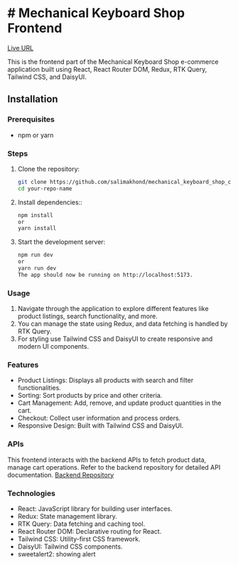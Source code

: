 # # Mechanical Keyboard Shop Frontend

[Live URL](https://mechanical-keyboard-shop-client-side.vercel.app/)

This is the frontend part of the Mechanical Keyboard Shop e-commerce application built using React, React Router DOM, Redux, RTK Query, Tailwind CSS, and DaisyUI.

## Installation

### Prerequisites

- npm or yarn

### Steps

1. Clone the repository:
   ```bash
   git clone https://github.com/salimakhond/mechanical_keyboard_shop_clientSide.git
   cd your-repo-name
   ```
2. Install dependencies::
   ```bash
   npm install
   or
   yarn install
   ```
3. Start the development server:
   ```bash
   npm run dev
   or
   yarn run dev
   The app should now be running on http://localhost:5173.
   ```

### Usage

1. Navigate through the application to explore different features like product listings, search functionality, and more.
2. You can manage the state using Redux, and data fetching is handled by RTK Query.
3. For styling use Tailwind CSS and DaisyUI to create responsive and modern UI components.

### Features

- Product Listings: Displays all products with search and filter functionalities.
- Sorting: Sort products by price and other criteria.
- Cart Management: Add, remove, and update product quantities in the cart.
- Checkout: Collect user information and process orders.
- Responsive Design: Built with Tailwind CSS and DaisyUI.

### APIs

This frontend interacts with the backend APIs to fetch product data, manage cart operations. Refer to the backend repository for detailed API documentation.
[Backend Repository](https://github.com/salimakhond/mechanical_keyboard_shop_serverSide.git)

### Technologies

- React: JavaScript library for building user interfaces.
- Redux: State management library.
- RTK Query: Data fetching and caching tool.
- React Router DOM: Declarative routing for React.
- Tailwind CSS: Utility-first CSS framework.
- DaisyUI: Tailwind CSS components.
- sweetalert2: showing alert
